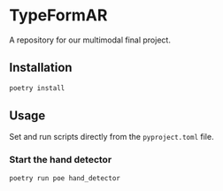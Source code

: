 # TypeFormAR

A repository for our multimodal final project.

## Installation

```bash
poetry install
```

## Usage

Set and run scripts directly from the `pyproject.toml` file.

### Start the hand detector

```bash
poetry run poe hand_detector
```
